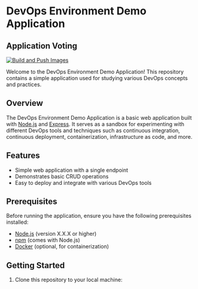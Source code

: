 # DevOps Environment Demo Application
## Application Voting

[![Build and Push Images](https://github.com/devinfra-br/app-voting/actions/workflows/ci.yaml/badge.svg?branch=main)](https://github.com/devinfra-br/app-voting/actions/workflows/ci.yaml)

Welcome to the DevOps Environment Demo Application! This repository contains a simple application used for studying various DevOps concepts and practices.

## Overview

The DevOps Environment Demo Application is a basic web application built with [Node.js](https://nodejs.org/) and [Express](https://expressjs.com/). It serves as a sandbox for experimenting with different DevOps tools and techniques such as continuous integration, continuous deployment, containerization, infrastructure as code, and more.

## Features

- Simple web application with a single endpoint
- Demonstrates basic CRUD operations
- Easy to deploy and integrate with various DevOps tools

## Prerequisites

Before running the application, ensure you have the following prerequisites installed:

- [Node.js](https://nodejs.org/) (version X.X.X or higher)
- [npm](https://www.npmjs.com/) (comes with Node.js)
- [Docker](https://www.docker.com/) (optional, for containerization)

## Getting Started

1. Clone this repository to your local machine:


